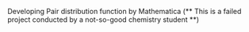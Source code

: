 Developing Pair distribution function by Mathematica
(** This is a failed project conducted by a not-so-good chemistry student **)
